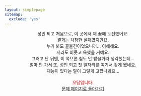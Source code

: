 ```yaml
---
layout: simplepage
sitemap:
  exclude: 'yes'
---
```



<p align="center">
성인 되고 처음으로, 이 곳에서 제 꿈에 도전했어요. <br>
결과는 처참한 실패였지만요. <br>
누가 봐도 꼴불견이었으니까... 이해해요. <br>
저라도 비웃고 욕했을 거예요. <br>
그러고 난 뒤엔, 이 쪽으론 침도 안 뱉을거라 생각했는데... <br>
얼마 안 가서 또, 성인 되고 첫 일자리를 여기서 갖게 됐네요. <br>
재능이 있다는 말이 그렇게 고팠나봐요... <br>
<br>
<span style="color: red">오답입니다.<br></span>
<a href="/labyrinth/un520181004">문제 페이지로 돌아가기</a>
<br>
</p>